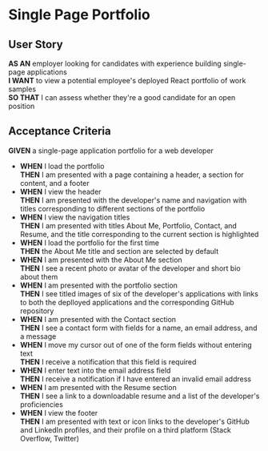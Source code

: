 # Single Page Portfolio

## User Story
**AS AN** employer looking for candidates with experience building single-page applications<br>
**I WANT** to view a potential employee's deployed React portfolio of work samples<br>
**SO THAT** I can assess whether they're a good candidate for an open position

## Acceptance Criteria
**GIVEN** a single-page application portfolio for a web developer
- **WHEN** I load the portfolio<br>
**THEN** I am presented with a page containing a header, a section for content, and a footer
- **WHEN** I view the header<br>
**THEN** I am presented with the developer's name and navigation with titles corresponding to different sections of the portfolio
- **WHEN** I view the navigation titles<br>
**THEN** I am presented with titles About Me, Portfolio, Contact, and Resume, and the title corresponding to the current section is highlighted
- **WHEN** I load the portfolio for the first time<br>
**THEN** the About Me title and section are selected by default
- **WHEN** I am presented with the About Me section<br>
**THEN** I see a recent photo or avatar of the developer and short bio about them
- **WHEN** I am presented with the portfolio section<br>
**THEN** I see titled images of six of the developer's applications with links to both the deplloyed applications and the corresponding GitHub repository
- **WHEN** I am presented with the Contact section<br>
**THEN** I see a contact form with fields for a name, an email address, and a message
- **WHEN** I move my cursor out of one of the form fields without entering text<br>
**THEN** I receive a notification that this field is required
- **WHEN** I enter text into the email address field<br>
**THEN** I receive a notification if I have entered an invalid email address
- **WHEN** I am presented with the Resume section<br>
**THEN** I see a link to a downloadable resume and a list of the developer's proficiencies
- **WHEN** I view the footer<br>
**THEN** I am presented with text or icon links to the developer's GitHub and LinkedIn profiles, and their profile on a third platform (Stack Overflow, Twitter)